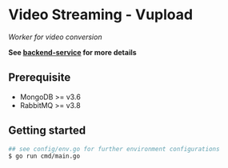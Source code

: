 # Video Streaming - Vupload
_Worker for video conversion_

**See [backend-service](https://github.com/junzhli/video-platform-api) for more details**

Prerequisite
-----
* MongoDB >= v3.6
* RabbitMQ >= v3.8

Getting started
-----

```bash
## see config/env.go for further environment configurations
$ go run cmd/main.go
```

